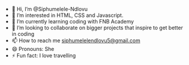 - 👋 Hi, I’m @Siphumelele-Ndlovu
- 👀 I’m interested in HTML, CSS and Javascript.
- 🌱 I’m currently learning coding with FNB Academy
- 💞️ I’m looking to collaborate on bigger projects that inspire to get better in coding
- 📫 How to reach me siphumelelendlovu5@gmail.com
- 😄 Pronouns: She 
- ⚡ Fun fact: I love travelling

<!---
Siphumelele-Ndlovu/Siphumelele-Ndlovu is a ✨ special ✨ repository because its `README.md` (this file) appears on your GitHub profile.
You can click the Preview link to take a look at your changes.
--->
